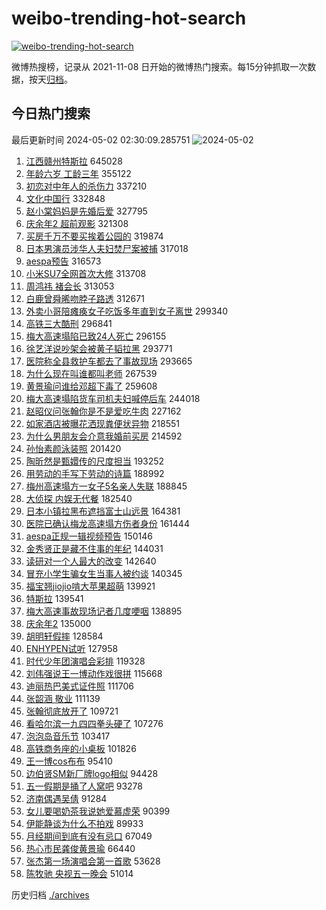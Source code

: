 # weibo-trending-hot-search

[![weibo-trending-hot-search](https://github.com/ameizi/weibo-trending-hot-search/actions/workflows/ci.yml/badge.svg)](https://github.com/ameizi/weibo-trending-hot-search/actions/workflows/ci.yml)

微博热搜榜，记录从 2021-11-08 日开始的微博热门搜索。每15分钟抓取一次数据，按天[归档](./archives)。

## 今日热门搜索

<!-- BEGIN --> 
最后更新时间 2024-05-02 02:30:09.285751 
![2024-05-02](https://imgs-storage.s3.us-east-005.backblazeb2.com/20240502/2024-05-02.png?versionId=4_z8fbbed132d73df8689c40f13_f1006b88dee3fe4d9_d20240501_m183009_c005_v0501001_t0028_u01714588209155) 
1. [江西赣州特斯拉](https://s.weibo.com/weibo?q=%23%E6%B1%9F%E8%A5%BF%E8%B5%A3%E5%B7%9E%E7%89%B9%E6%96%AF%E6%8B%89%23&t=31&band_rank=1&Refer=top) 645028
1. [年龄六岁 工龄三年](https://s.weibo.com/weibo?q=%E5%B9%B4%E9%BE%84%E5%85%AD%E5%B2%81%20%E5%B7%A5%E9%BE%84%E4%B8%89%E5%B9%B4&t=31&band_rank=40&Refer=top) 355122
1. [初恋对中年人的杀伤力](https://s.weibo.com/weibo?q=%23%E5%88%9D%E6%81%8B%E5%AF%B9%E4%B8%AD%E5%B9%B4%E4%BA%BA%E7%9A%84%E6%9D%80%E4%BC%A4%E5%8A%9B%23&t=31&band_rank=16&Refer=top) 337210
1. [文化中国行](https://s.weibo.com/weibo?q=%23%E6%96%87%E5%8C%96%E4%B8%AD%E5%9B%BD%E8%A1%8C%23&t=31&band_rank=3&Refer=top) 332848
1. [赵小棠妈妈是先婚后爱](https://s.weibo.com/weibo?q=%E8%B5%B5%E5%B0%8F%E6%A3%A0%E5%A6%88%E5%A6%88%E6%98%AF%E5%85%88%E5%A9%9A%E5%90%8E%E7%88%B1&t=31&band_rank=4&Refer=top) 327795
1. [庆余年2 超前观影](https://s.weibo.com/weibo?q=%E5%BA%86%E4%BD%99%E5%B9%B42%20%E8%B6%85%E5%89%8D%E8%A7%82%E5%BD%B1&t=31&band_rank=2&Refer=top) 321308
1. [买房千万不要买挨着公园的](https://s.weibo.com/weibo?q=%23%E4%B9%B0%E6%88%BF%E5%8D%83%E4%B8%87%E4%B8%8D%E8%A6%81%E4%B9%B0%E6%8C%A8%E7%9D%80%E5%85%AC%E5%9B%AD%E7%9A%84%23&t=31&band_rank=5&Refer=top) 319874
1. [日本男演员涉华人夫妇焚尸案被捕](https://s.weibo.com/weibo?q=%23%E6%97%A5%E6%9C%AC%E7%94%B7%E6%BC%94%E5%91%98%E6%B6%89%E5%8D%8E%E4%BA%BA%E5%A4%AB%E5%A6%87%E7%84%9A%E5%B0%B8%E6%A1%88%E8%A2%AB%E6%8D%95%23&t=31&band_rank=6&Refer=top) 317018
1. [aespa预告](https://s.weibo.com/weibo?q=aespa%E9%A2%84%E5%91%8A&t=31&band_rank=7&Refer=top) 316573
1. [小米SU7全网首次大修](https://s.weibo.com/weibo?q=%E5%B0%8F%E7%B1%B3SU7%E5%85%A8%E7%BD%91%E9%A6%96%E6%AC%A1%E5%A4%A7%E4%BF%AE&t=31&band_rank=13&Refer=top) 313708
1. [周鸿祎 褚会长](https://s.weibo.com/weibo?q=%E5%91%A8%E9%B8%BF%E7%A5%8E%20%E8%A4%9A%E4%BC%9A%E9%95%BF&t=31&band_rank=8&Refer=top) 313053
1. [白鹿曾舜晞吻脖子路透](https://s.weibo.com/weibo?q=%23%E7%99%BD%E9%B9%BF%E6%9B%BE%E8%88%9C%E6%99%9E%E5%90%BB%E8%84%96%E5%AD%90%E8%B7%AF%E9%80%8F%23&t=31&band_rank=9&Refer=top) 312671
1. [外卖小哥陪瘫痪女子吃饭多年直到女子离世](https://s.weibo.com/weibo?q=%23%E5%A4%96%E5%8D%96%E5%B0%8F%E5%93%A5%E9%99%AA%E7%98%AB%E7%97%AA%E5%A5%B3%E5%AD%90%E5%90%83%E9%A5%AD%E5%A4%9A%E5%B9%B4%E7%9B%B4%E5%88%B0%E5%A5%B3%E5%AD%90%E7%A6%BB%E4%B8%96%23&t=31&band_rank=10&Refer=top) 299340
1. [高铁三大酷刑](https://s.weibo.com/weibo?q=%23%E9%AB%98%E9%93%81%E4%B8%89%E5%A4%A7%E9%85%B7%E5%88%91%23&t=31&band_rank=11&Refer=top) 296841
1. [梅大高速塌陷已致24人死亡](https://s.weibo.com/weibo?q=%23%E6%A2%85%E5%A4%A7%E9%AB%98%E9%80%9F%E5%A1%8C%E9%99%B7%E5%B7%B2%E8%87%B424%E4%BA%BA%E6%AD%BB%E4%BA%A1%23&t=31&band_rank=12&Refer=top) 296155
1. [徐艺洋说吵架会被黄子韬拉黑](https://s.weibo.com/weibo?q=%23%E5%BE%90%E8%89%BA%E6%B4%8B%E8%AF%B4%E5%90%B5%E6%9E%B6%E4%BC%9A%E8%A2%AB%E9%BB%84%E5%AD%90%E9%9F%AC%E6%8B%89%E9%BB%91%23&t=31&band_rank=14&Refer=top) 293771
1. [医院称全县救护车都去了事故现场](https://s.weibo.com/weibo?q=%23%E5%8C%BB%E9%99%A2%E7%A7%B0%E5%85%A8%E5%8E%BF%E6%95%91%E6%8A%A4%E8%BD%A6%E9%83%BD%E5%8E%BB%E4%BA%86%E4%BA%8B%E6%95%85%E7%8E%B0%E5%9C%BA%23&t=31&band_rank=15&Refer=top) 293665
1. [为什么现在叫谁都叫老师](https://s.weibo.com/weibo?q=%23%E4%B8%BA%E4%BB%80%E4%B9%88%E7%8E%B0%E5%9C%A8%E5%8F%AB%E8%B0%81%E9%83%BD%E5%8F%AB%E8%80%81%E5%B8%88%23&t=31&band_rank=17&Refer=top) 267539
1. [黄景瑜问谁给邓超下毒了](https://s.weibo.com/weibo?q=%23%E9%BB%84%E6%99%AF%E7%91%9C%E9%97%AE%E8%B0%81%E7%BB%99%E9%82%93%E8%B6%85%E4%B8%8B%E6%AF%92%E4%BA%86%23&t=31&band_rank=18&Refer=top) 259608
1. [梅大高速塌陷货车司机夫妇喊停后车](https://s.weibo.com/weibo?q=%23%E6%A2%85%E5%A4%A7%E9%AB%98%E9%80%9F%E5%A1%8C%E9%99%B7%E8%B4%A7%E8%BD%A6%E5%8F%B8%E6%9C%BA%E5%A4%AB%E5%A6%87%E5%96%8A%E5%81%9C%E5%90%8E%E8%BD%A6%23&t=31&band_rank=19&Refer=top) 244018
1. [赵昭仪问张翰你是不是爱吃牛肉](https://s.weibo.com/weibo?q=%23%E8%B5%B5%E6%98%AD%E4%BB%AA%E9%97%AE%E5%BC%A0%E7%BF%B0%E4%BD%A0%E6%98%AF%E4%B8%8D%E6%98%AF%E7%88%B1%E5%90%83%E7%89%9B%E8%82%89%23&t=31&band_rank=20&Refer=top) 227162
1. [如家酒店被曝花洒现粪便状异物](https://s.weibo.com/weibo?q=%23%E5%A6%82%E5%AE%B6%E9%85%92%E5%BA%97%E8%A2%AB%E6%9B%9D%E8%8A%B1%E6%B4%92%E7%8E%B0%E7%B2%AA%E4%BE%BF%E7%8A%B6%E5%BC%82%E7%89%A9%23&t=31&band_rank=21&Refer=top) 218551
1. [为什么男朋友会介意我婚前买房](https://s.weibo.com/weibo?q=%23%E4%B8%BA%E4%BB%80%E4%B9%88%E7%94%B7%E6%9C%8B%E5%8F%8B%E4%BC%9A%E4%BB%8B%E6%84%8F%E6%88%91%E5%A9%9A%E5%89%8D%E4%B9%B0%E6%88%BF%23&t=31&band_rank=22&Refer=top) 214592
1. [孙怡素颜泳装照](https://s.weibo.com/weibo?q=%23%E5%AD%99%E6%80%A1%E7%B4%A0%E9%A2%9C%E6%B3%B3%E8%A3%85%E7%85%A7%23&t=31&band_rank=23&Refer=top) 201420
1. [陶昕然是甄嬛传的尺度担当](https://s.weibo.com/weibo?q=%23%E9%99%B6%E6%98%95%E7%84%B6%E6%98%AF%E7%94%84%E5%AC%9B%E4%BC%A0%E7%9A%84%E5%B0%BA%E5%BA%A6%E6%8B%85%E5%BD%93%23&t=31&band_rank=31&Refer=top) 193252
1. [用劳动的手写下劳动的诗篇](https://s.weibo.com/weibo?q=%23%E7%94%A8%E5%8A%B3%E5%8A%A8%E7%9A%84%E6%89%8B%E5%86%99%E4%B8%8B%E5%8A%B3%E5%8A%A8%E7%9A%84%E8%AF%97%E7%AF%87%23&t=31&band_rank=3&Refer=top) 188992
1. [梅州高速塌方一女子5名亲人失联](https://s.weibo.com/weibo?q=%23%E6%A2%85%E5%B7%9E%E9%AB%98%E9%80%9F%E5%A1%8C%E6%96%B9%E4%B8%80%E5%A5%B3%E5%AD%905%E5%90%8D%E4%BA%B2%E4%BA%BA%E5%A4%B1%E8%81%94%23&t=31&band_rank=38&Refer=top) 188845
1. [大侦探 内娱无代餐](https://s.weibo.com/weibo?q=%E5%A4%A7%E4%BE%A6%E6%8E%A2%20%E5%86%85%E5%A8%B1%E6%97%A0%E4%BB%A3%E9%A4%90&t=31&band_rank=24&Refer=top) 182540
1. [日本小镇拉黑布遮挡富士山远景](https://s.weibo.com/weibo?q=%23%E6%97%A5%E6%9C%AC%E5%B0%8F%E9%95%87%E6%8B%89%E9%BB%91%E5%B8%83%E9%81%AE%E6%8C%A1%E5%AF%8C%E5%A3%AB%E5%B1%B1%E8%BF%9C%E6%99%AF%23&t=31&band_rank=35&Refer=top) 164381
1. [医院已确认梅龙高速塌方伤者身份](https://s.weibo.com/weibo?q=%23%E5%8C%BB%E9%99%A2%E5%B7%B2%E7%A1%AE%E8%AE%A4%E6%A2%85%E9%BE%99%E9%AB%98%E9%80%9F%E5%A1%8C%E6%96%B9%E4%BC%A4%E8%80%85%E8%BA%AB%E4%BB%BD%23&t=31&band_rank=25&Refer=top) 161444
1. [aespa正规一辑视频预告](https://s.weibo.com/weibo?q=%23aespa%E6%AD%A3%E8%A7%84%E4%B8%80%E8%BE%91%E8%A7%86%E9%A2%91%E9%A2%84%E5%91%8A%23&t=31&band_rank=26&Refer=top) 150146
1. [金秀贤正是藏不住事的年纪](https://s.weibo.com/weibo?q=%23%E9%87%91%E7%A7%80%E8%B4%A4%E6%AD%A3%E6%98%AF%E8%97%8F%E4%B8%8D%E4%BD%8F%E4%BA%8B%E7%9A%84%E5%B9%B4%E7%BA%AA%23&t=31&band_rank=27&Refer=top) 144031
1. [读研对一个人最大的改变](https://s.weibo.com/weibo?q=%23%E8%AF%BB%E7%A0%94%E5%AF%B9%E4%B8%80%E4%B8%AA%E4%BA%BA%E6%9C%80%E5%A4%A7%E7%9A%84%E6%94%B9%E5%8F%98%23&t=31&band_rank=28&Refer=top) 142640
1. [冒充小学生骗女生当事人被约谈](https://s.weibo.com/weibo?q=%23%E5%86%92%E5%85%85%E5%B0%8F%E5%AD%A6%E7%94%9F%E9%AA%97%E5%A5%B3%E7%94%9F%E5%BD%93%E4%BA%8B%E4%BA%BA%E8%A2%AB%E7%BA%A6%E8%B0%88%23&t=31&band_rank=29&Refer=top) 140345
1. [福宝翘jiojio啃大苹果超萌](https://s.weibo.com/weibo?q=%23%E7%A6%8F%E5%AE%9D%E7%BF%98jiojio%E5%95%83%E5%A4%A7%E8%8B%B9%E6%9E%9C%E8%B6%85%E8%90%8C%23&t=31&band_rank=30&Refer=top) 139921
1. [特斯拉](https://s.weibo.com/weibo?q=%E7%89%B9%E6%96%AF%E6%8B%89&t=31&band_rank=32&Refer=top) 139541
1. [梅大高速事故现场记者几度哽咽](https://s.weibo.com/weibo?q=%23%E6%A2%85%E5%A4%A7%E9%AB%98%E9%80%9F%E4%BA%8B%E6%95%85%E7%8E%B0%E5%9C%BA%E8%AE%B0%E8%80%85%E5%87%A0%E5%BA%A6%E5%93%BD%E5%92%BD%23&t=31&band_rank=33&Refer=top) 138895
1. [庆余年2](https://s.weibo.com/weibo?q=%E5%BA%86%E4%BD%99%E5%B9%B42&t=31&band_rank=34&Refer=top) 135000
1. [胡明轩假摔](https://s.weibo.com/weibo?q=%23%E8%83%A1%E6%98%8E%E8%BD%A9%E5%81%87%E6%91%94%23&t=31&band_rank=36&Refer=top) 128584
1. [ENHYPEN试听](https://s.weibo.com/weibo?q=ENHYPEN%E8%AF%95%E5%90%AC&t=31&band_rank=37&Refer=top) 127958
1. [时代少年团演唱会彩排](https://s.weibo.com/weibo?q=%E6%97%B6%E4%BB%A3%E5%B0%91%E5%B9%B4%E5%9B%A2%E6%BC%94%E5%94%B1%E4%BC%9A%E5%BD%A9%E6%8E%92&t=31&band_rank=39&Refer=top) 119328
1. [刘伟强说王一博动作戏很拼](https://s.weibo.com/weibo?q=%23%E5%88%98%E4%BC%9F%E5%BC%BA%E8%AF%B4%E7%8E%8B%E4%B8%80%E5%8D%9A%E5%8A%A8%E4%BD%9C%E6%88%8F%E5%BE%88%E6%8B%BC%23&t=31&band_rank=41&Refer=top) 115668
1. [迪丽热巴美式证件照](https://s.weibo.com/weibo?q=%23%E8%BF%AA%E4%B8%BD%E7%83%AD%E5%B7%B4%E7%BE%8E%E5%BC%8F%E8%AF%81%E4%BB%B6%E7%85%A7%23&t=31&band_rank=42&Refer=top) 111706
1. [张韶涵 敬业](https://s.weibo.com/weibo?q=%E5%BC%A0%E9%9F%B6%E6%B6%B5%20%E6%95%AC%E4%B8%9A&t=31&band_rank=43&Refer=top) 111139
1. [张翰彻底放开了](https://s.weibo.com/weibo?q=%23%E5%BC%A0%E7%BF%B0%E5%BD%BB%E5%BA%95%E6%94%BE%E5%BC%80%E4%BA%86%23&t=31&band_rank=44&Refer=top) 109721
1. [看哈尔滨一九四四拳头硬了](https://s.weibo.com/weibo?q=%23%E7%9C%8B%E5%93%88%E5%B0%94%E6%BB%A8%E4%B8%80%E4%B9%9D%E5%9B%9B%E5%9B%9B%E6%8B%B3%E5%A4%B4%E7%A1%AC%E4%BA%86%23&t=31&band_rank=45&Refer=top) 107276
1. [泡泡岛音乐节](https://s.weibo.com/weibo?q=%E6%B3%A1%E6%B3%A1%E5%B2%9B%E9%9F%B3%E4%B9%90%E8%8A%82&t=31&band_rank=39&Refer=top) 103417
1. [高铁商务座的小桌板](https://s.weibo.com/weibo?q=%E9%AB%98%E9%93%81%E5%95%86%E5%8A%A1%E5%BA%A7%E7%9A%84%E5%B0%8F%E6%A1%8C%E6%9D%BF&t=31&band_rank=49&Refer=top) 101826
1. [王一博cos布布](https://s.weibo.com/weibo?q=%E7%8E%8B%E4%B8%80%E5%8D%9Acos%E5%B8%83%E5%B8%83&t=31&band_rank=46&Refer=top) 95410
1. [边伯贤SM新厂牌logo相似](https://s.weibo.com/weibo?q=%23%E8%BE%B9%E4%BC%AF%E8%B4%A4SM%E6%96%B0%E5%8E%82%E7%89%8Clogo%E7%9B%B8%E4%BC%BC%23&t=31&band_rank=47&Refer=top) 94428
1. [五一假期是捅了人窝吧](https://s.weibo.com/weibo?q=%23%E4%BA%94%E4%B8%80%E5%81%87%E6%9C%9F%E6%98%AF%E6%8D%85%E4%BA%86%E4%BA%BA%E7%AA%9D%E5%90%A7%23&t=31&band_rank=48&Refer=top) 93278
1. [济南偶遇吴倩](https://s.weibo.com/weibo?q=%23%E6%B5%8E%E5%8D%97%E5%81%B6%E9%81%87%E5%90%B4%E5%80%A9%23&t=31&band_rank=45&Refer=top) 91284
1. [女儿要喝奶茶我说她爱慕虚荣](https://s.weibo.com/weibo?q=%23%E5%A5%B3%E5%84%BF%E8%A6%81%E5%96%9D%E5%A5%B6%E8%8C%B6%E6%88%91%E8%AF%B4%E5%A5%B9%E7%88%B1%E6%85%95%E8%99%9A%E8%8D%A3%23&t=31&band_rank=50&Refer=top) 90399
1. [伊能静谈为什么不拍戏](https://s.weibo.com/weibo?q=%23%E4%BC%8A%E8%83%BD%E9%9D%99%E8%B0%88%E4%B8%BA%E4%BB%80%E4%B9%88%E4%B8%8D%E6%8B%8D%E6%88%8F%23&t=31&band_rank=32&Refer=top) 89933
1. [月经期间到底有没有忌口](https://s.weibo.com/weibo?q=%23%E6%9C%88%E7%BB%8F%E6%9C%9F%E9%97%B4%E5%88%B0%E5%BA%95%E6%9C%89%E6%B2%A1%E6%9C%89%E5%BF%8C%E5%8F%A3%23&t=31&band_rank=35&Refer=top) 67049
1. [热心市民龚俊黄景瑜](https://s.weibo.com/weibo?q=%E7%83%AD%E5%BF%83%E5%B8%82%E6%B0%91%E9%BE%9A%E4%BF%8A%E9%BB%84%E6%99%AF%E7%91%9C&t=31&band_rank=44&Refer=top) 66440
1. [张杰第一场演唱会第一首歌](https://s.weibo.com/weibo?q=%23%E5%BC%A0%E6%9D%B0%E7%AC%AC%E4%B8%80%E5%9C%BA%E6%BC%94%E5%94%B1%E4%BC%9A%E7%AC%AC%E4%B8%80%E9%A6%96%E6%AD%8C%23&t=31&band_rank=48&Refer=top) 53628
1. [陈牧驰 央视五一晚会](https://s.weibo.com/weibo?q=%E9%99%88%E7%89%A7%E9%A9%B0%20%E5%A4%AE%E8%A7%86%E4%BA%94%E4%B8%80%E6%99%9A%E4%BC%9A&t=31&band_rank=48&Refer=top) 51014
<!-- END -->

历史归档 [./archives](./archives)

